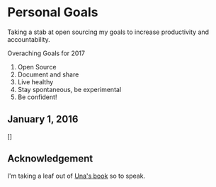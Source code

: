 # Personal Goals
Taking a stab at open sourcing my goals to increase productivity and
accountability. 

Overaching Goals for 2017

1. Open Source
2. Document and share
3. Live healthy
4. Stay spontaneous, be experimental
5. Be confident!

January 1, 2016
---
[]


## Acknowledgement
I'm taking a leaf out of [Una's book](http://una.im/personal-goals-guide) so to speak.
